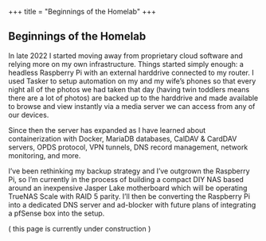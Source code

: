 +++
title = "Beginnings of the Homelab"
+++

## Beginnings of the Homelab

In late 2022 I started moving away from proprietary cloud software and relying more on my own infrastructure. Things started simply enough: a headless Raspberry Pi with an external harddrive connected to my router. I used Tasker to setup automation on my and my wife’s phones so that every night all of the photos we had taken that day (having twin toddlers means there are a lot of photos) are backed up to the harddrive and made available to browse and view instantly via a media server we can access from any of our devices.

Since then the server has expanded as I have learned about containerization with Docker, MariaDB databases, CalDAV & CardDAV servers, OPDS protocol, VPN tunnels, DNS record management, network monitoring, and more.

I’ve been rethinking my backup strategy and I’ve outgrown the Raspberry Pi, so I’m currently in the process of building a compact DIY NAS based around an inexpensive Jasper Lake motherboard which will be operating TrueNAS Scale with RAID 5 parity. I’ll then be converting the Raspberry Pi into a dedicated DNS server and ad-blocker with future plans of integrating a pfSense box into the setup.

( this page is currently under construction )
